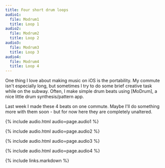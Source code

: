```yaml
---
title: Four short drum loops
audio1:
  file: Modrum1
  title: Loop 1
audio2:
  file: Modrum2
  title: Loop 2
audio3:
  file: Modrum3
  title: Loop 3
audio4:
  file: Modrum4
  title: Loop 4
---
```

One thing I love about making music on iOS is the portability. My commute isn't especially long, but sometimes I try to do some brief creative task while on the subway. Often, I make simple drum beats using [MoDrum], a nice little drum synthesis/pattern app.

Last week I made these 4 beats on one commute. Maybe I'll do something more with them soon - but for now here they are completely unaltered.

{% include audio.html audio=page.audio1 %}

{% include audio.html audio=page.audio2 %}

{% include audio.html audio=page.audio3 %}

{% include audio.html audio=page.audio4 %}

{% include links.markdown %}